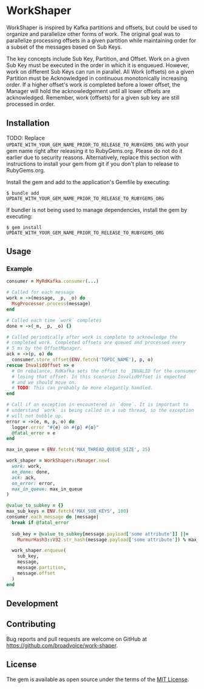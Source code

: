 # WorkShaper

WorkShaper is inspired by Kafka partitions and offsets, but could be used to organize and
parallelize other forms of work. The original goal was to parallelize processing offsets in
a given partition while maintaining order for a subset of the messages based on Sub Keys.

The key concepts include Sub Key, Partition, and Offset. Work on a given Sub Key must be
executed in the order in which it is enqueued. However, work on different Sub Keys can run
in parallel. All Work (offsets) on a given Partition must be Acknowledged in continuous
monotonically increasing order. If a higher offset's work is completed before a lower offset,
the Manager will hold the acknowledgement until all lower offsets are acknowledged. Remember,
work (offsets) for a given sub key are still processed in order.

## Installation

TODO: Replace `UPDATE_WITH_YOUR_GEM_NAME_PRIOR_TO_RELEASE_TO_RUBYGEMS_ORG` with your gem name right after releasing it to RubyGems.org. Please do not do it earlier due to security reasons. Alternatively, replace this section with instructions to install your gem from git if you don't plan to release to RubyGems.org.

Install the gem and add to the application's Gemfile by executing:

    $ bundle add UPDATE_WITH_YOUR_GEM_NAME_PRIOR_TO_RELEASE_TO_RUBYGEMS_ORG

If bundler is not being used to manage dependencies, install the gem by executing:

    $ gem install UPDATE_WITH_YOUR_GEM_NAME_PRIOR_TO_RELEASE_TO_RUBYGEMS_ORG

## Usage

### Example

```ruby
consumer = MyRdKafka.consumer(...)

# Called for each message
work = ->(message, _p, _o) do
  MsgProcessor.process(message)
end

# Called each time `work` completes
done = ->(_m, _p, _o) {}

# Called periodically after work is complete to acknowledge the
# completed work. Completed offsets are queued and processed every
# 5 ms by the OffsetManager.
ack = ->(p, o) do
  consumer.store_offset(ENV.fetch('TOPIC_NAME'), p, o)
rescue InvalidOffset => e
  # On rebalance, RdKafka sets the offset to _INVALID for the consumer
  # losing that offset. In this scenario InvalidOffset is expected
  # and we should move on.
  # TODO: This can probably be more elegantly handled.
end

# Call if an exception in encountered in `done`. It is important to
# understand `work` is being called in a sub thread, so the exception
# will not bubble up.
error = ->(e, m, p, o) do
  logger.error "#{e} on #{p} #{o}"
  @fatal_error = e
end

max_in_queue = ENV.fetch('MAX_THREAD_QUEUE_SIZE', 25)

work_shaper = WorkShaper::Manager.new(
  work: work, 
  on_done: done, 
  ack: ack, 
  on_error: error, 
  max_in_queue: max_in_queue
)

@value_to_subkey = {}
max_sub_keys = ENV.fetch('MAX_SUB_KEYS', 100)
consumer.each_message do |message|
  break if @fatal_error
  
  sub_key = @value_to_subkey[message.payload['some attribute']] ||=
    MurmurHash3::V32.str_hash(message.payload['some attribute']) % max_sub_keys

  work_shaper.enqueue(
    sub_key,
    message,
    message.partition,
    message.offset
  )
end
```


## Development


## Contributing

Bug reports and pull requests are welcome on GitHub at https://github.com/broadvoice/work-shaper.

## License

The gem is available as open source under the terms of the [MIT License](https://opensource.org/licenses/MIT).
